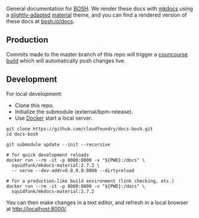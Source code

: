 General documentation for [BOSH](https://bosh.io/). We render these docs with [mkdocs](https://www.mkdocs.org/) using a [slightly-adapted](theme) [material](https://github.com/squidfunk/mkdocs-material) theme, and you can find a rendered version of these docs at [bosh.io/docs](https://bosh.io/docs/).

## Production
Commits made to the master branch of this repo will trigger a [councourse build](https://ci.bosh-ecosystem.cf-app.com/teams/main/pipelines/bosh-io-web) which will automatically push changes live.

## Development

For local development:

  * Clone this repo.
  * Initialize the submodule (external/bpm-release).
  * Use [Docker](https://docs.docker.com/install/) start a local server.

```shell
git clone https://github.com/cloudfoundry/docs-bosh.git
cd docs-bosh

git submodule update --init --recursive

# for quick development reloads
docker run --rm -it -p 8000:8000 -v "${PWD}:/docs" \
  squidfunk/mkdocs-material:2.7.2 \
  -- serve --dev-addr=0.0.0.0:8000 --dirtyreload

# for a production-like build environment (link checking, etc.)
docker run --rm -it -p 8000:8000 -v "${PWD}:/docs" \
  squidfunk/mkdocs-material:2.7.2
```

You can then make changes in a text editor, and refresh in a local browser at <http://localhost:8000/>.
